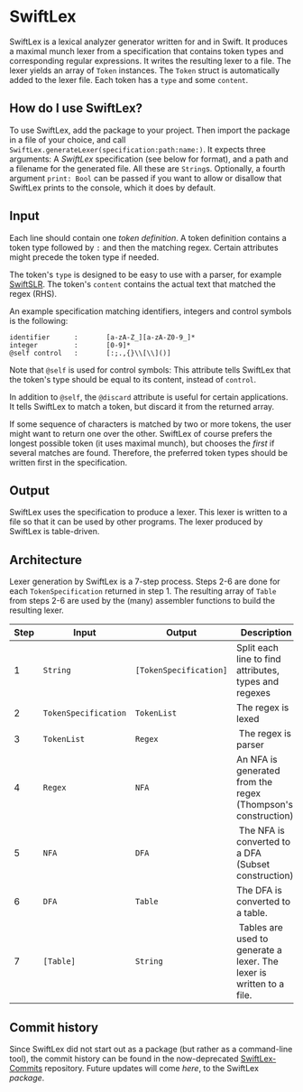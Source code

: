 # SwiftLex

SwiftLex is a lexical analyzer generator written for and in Swift. It produces a maximal munch lexer from a specification that contains token types and corresponding regular expressions. It writes the resulting lexer to a file. The lexer yields an array of `Token` instances. The `Token` struct is automatically added to the lexer file. Each token has a `type` and some `content`. 

## How do I use SwiftLex?

To use SwiftLex, add the package to your project. Then import the package in a file of your choice, and call `SwiftLex.generateLexer(specification:path:name:)`. It expects three arguments: A _SwiftLex_ specification (see below for format), and a path and a filename for the generated file. All these are `String`s. Optionally, a fourth argument `print: Bool` can be passed if you want to allow or disallow that SwiftLex prints to the console, which it does by default.

## Input

Each line should contain one _token definition_. A token definition contains a token type followed by `:` and then the matching regex. Certain attributes might precede the token type if needed.

The token's `type` is designed to be easy to use with a parser, for example [SwiftSLR](https://github.com/Fleli/SwiftSLR). The token's `content` contains the actual text that matched the regex (RHS).

An example specification matching identifiers, integers and control symbols is the following:

```
identifier      :       [a-zA-Z_][a-zA-Z0-9_]*
integer         :       [0-9]*
@self control   :       [:;.,{}\\[\\]()]
```

Note that `@self` is used for control symbols: This attribute tells SwiftLex that the token's type should be equal to its content, instead of `control`. 

In addition to `@self`, the `@discard` attribute is useful for certain applications. It tells SwiftLex to match a token, but discard it from the returned array.

If some sequence of characters is matched by two or more tokens, the user might want to return one over the other. SwiftLex of course prefers the longest possible token (it uses maximal munch), but chooses the _first_ if several matches are found. Therefore, the preferred token types should be written first in the specification.

## Output

SwiftLex uses the specification to produce a lexer. This lexer is written to a file so that it can be used by other programs. The lexer produced by SwiftLex is table-driven.

## Architecture

Lexer generation by SwiftLex is a 7-step process. Steps 2-6 are done for each `TokenSpecification` returned in step 1. The resulting array of `Table` from steps 2-6 are used by the (many) assembler functions to build the resulting lexer.

 Step   | Input                     | Output                    | Description 
--------|---------------------------|---------------------------|--------------------------------------------------------
1       | `String`                  | `[TokenSpecification]`    | Split each line to find attributes, types and regexes
2       | `TokenSpecification`      | `TokenList`               | The regex is lexed
3       | `TokenList`               | `Regex`                   | The regex is parser
4       | `Regex`                   | `NFA`                     | An NFA is generated from the regex (Thompson's construction)
5       | `NFA`                     | `DFA`                     | The NFA is converted to a DFA (Subset construction)
6       | `DFA`                     | `Table`                   | The DFA is converted to a table.
7       | `[Table]`                 | `String`                  | Tables are used to generate a lexer. The lexer is written to a file.

## Commit history

Since SwiftLex did not start out as a package (but rather as a command-line tool), the commit history can be found in the now-deprecated [SwiftLex-Commits](https://github.com/Fleli/SwiftLex-Commits) repository. Future updates will come *here*, to the SwiftLex _package_.
